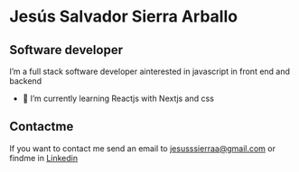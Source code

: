 # Jesús Salvador Sierra Arballo
## Software developer
I’m a full stack software developer 
ainterested in javascript in front end and backend
- 🌱 I’m currently learning Reactjs with Nextjs and css
## Contactme 
If you want to contact me send an email to jesusssierraa@gmail.com
or findme in [Linkedin](http://linkedin.com/in/jesús-salvador-sierra)
